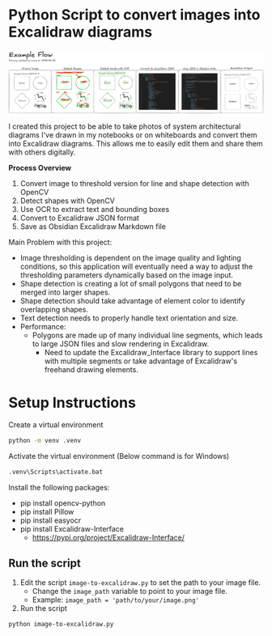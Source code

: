 
# Python Script to convert images into Excalidraw diagrams
![Flow Diagram 2025-06-28](Project-Flow.excalidraw.png)

I created this project to be able to take photos of system architectural diagrams I've drawn in my notebooks or on whiteboards and convert them into Excalidraw diagrams. This allows me to easily edit them and share them with others digitally.

**Process Overview**
1. Convert image to threshold version for line and shape detection with OpenCV
2. Detect shapes with OpenCV
3. Use OCR to extract text and bounding boxes
4. Convert to Excalidraw JSON format
5. Save as Obsidian Excalidraw Markdown file

Main Problem with this project:
- Image thresholding is dependent on the image quality and lighting conditions, so this application will eventually need a way to adjust the thresholding parameters dynamically based on the image input.
- Shape detection is creating a lot of small polygons that need to be merged into larger shapes. 
- Shape detection should take advantage of element color to identify overlapping shapes.
- Text detection needs to properly handle text orientation and size.
- Performance: 
  - Polygons are made up of many individual line segments, which leads to large JSON files and slow rendering in Excalidraw.
    - Need to update the Excalidraw_Interface library to support lines with multiple segments or take advantage of Excalidraw's freehand drawing elements. 


# Setup Instructions
Create a virtual environment
```bash
python -m venv .venv
```
Activate the virtual environment (Below command is for Windows)
```bash
.venv\Scripts\activate.bat
```

Install the following packages:
- pip install opencv-python
- pip install Pillow
- pip install easyocr
- pip install Excalidraw-Interface
  - https://pypi.org/project/Excalidraw-Interface/

## Run the script
1. Edit the script `image-to-excalidraw.py` to set the path to your image file.
   - Change the `image_path` variable to point to your image file.
   - Example: `image_path = 'path/to/your/image.png'`
2. Run the script
```bash
python image-to-excalidraw.py
``` 
